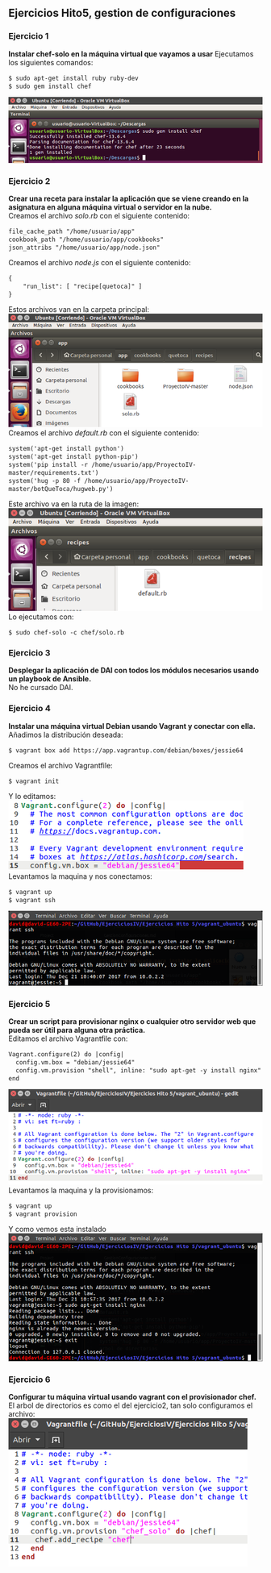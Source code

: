## Ejercicios Hito5, gestion de configuraciones

### Ejercicio 1
**Instalar chef-solo en la máquina virtual que vayamos a usar**
Ejecutamos los siguientes comandos:
~~~
$ sudo apt-get install ruby ruby-dev
$ sudo gem install chef
~~~
![Captura1](./img/configuraciones/1.1.png)  


### Ejercicio 2
**Crear una receta para instalar la aplicación que se viene creando en la asignatura en alguna máquina virtual o servidor en la nube.**  
Creamos el archivo *solo.rb* con el siguiente contenido:  
~~~
file_cache_path "/home/usuario/app"
cookbook_path "/home/usuario/app/cookbooks"
json_attribs "/home/usuario/app/node.json"
~~~
Creamos el archivo *node.js* con el siguiente contenido:  
~~~
{
	"run_list": [ "recipe[quetoca]" ]
}
~~~
Estos archivos van en la carpeta principal:
![Captura2](./img/configuraciones/2.1.png)  
Creamos el archivo *default.rb* con el siguiente contenido:  
~~~
system('apt-get install python')
system('apt-get install python-pip')
system('pip install -r /home/usuario/app/ProyectoIV-master/requirements.txt')
system('hug -p 80 -f /home/usuario/app/ProyectoIV-master/botQueToca/hugweb.py')
~~~
Este archivo va en la ruta de la imagen:  
![Captura3](./img/configuraciones/2.2.png)  
Lo ejecutamos con:  
~~~
$ sudo chef-solo -c chef/solo.rb
~~~


### Ejercicio 3
**Desplegar la aplicación de DAI con todos los módulos necesarios usando un playbook de Ansible.**  
No he cursado DAI.  


### Ejercicio 4
**Instalar una máquina virtual Debian usando Vagrant y conectar con ella.**  
Añadimos la distribución deseada:  
~~~
$ vagrant box add https://app.vagrantup.com/debian/boxes/jessie64
~~~
Creamos el archivo Vagrantfile:  
~~~
$ vagrant init
~~~
Y lo editamos:  
![Captura4](./img/configuraciones/4.1.png)  
Levantamos la maquina y nos conectamos:  
~~~
$ vagrant up
$ vagrant ssh
~~~
![Captura5](./img/configuraciones/4.2.png)  


### Ejercicio 5
**Crear un script para provisionar nginx o cualquier otro servidor web que pueda ser útil para alguna otra práctica.**  
Editamos el archivo Vagrantfile con:
~~~
Vagrant.configure(2) do |config|
  config.vm.box = "debian/jessie64"
  config.vm.provision "shell", inline: "sudo apt-get -y install nginx"
end
~~~
![Captura6](./img/configuraciones/5.1.png)  
Levantamos la maquina y la provisionamos:
~~~
$ vagrant up
$ vagrant provision
~~~
Y como vemos esta instalado
![Captura7](./img/configuraciones/5.2.png)  


### Ejercicio 6
**Configurar tu máquina virtual usando vagrant con el provisionador chef.**  
El arbol de directorios es como el del ejercicio2, tan solo configuramos el archivo:  
![Captura8](./img/configuraciones/6.1.png)  
